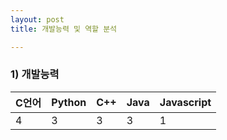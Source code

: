 ```yaml
---
layout: post
title: 개발능력 및 역할 분석

---
```


### 1) 개발능력

| C언어 | Python | C++ | Java | Javascript |
| :------ |:--- | :--- |:--- | :--- |
| 4 | 3 | 3 | 3 | 1 |
